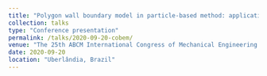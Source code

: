 ```yaml
---
title: "Polygon wall boundary model in particle-based method: application to Brumadinho tailings dam failure"
collection: talks
type: "Conference presentation"
permalink: /talks/2020-09-20-cobem/
venue: "The 25th ABCM International Congress of Mechanical Engineering (COBEM)"
date: 2020-09-20
location: "Uberlândia, Brazil"
---
```


<!-- This is a description of your conference proceedings talk, note the different field in type. You can put anything in this field. -->
